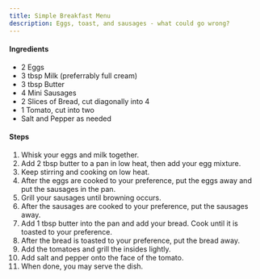 ```yaml
---
title: Simple Breakfast Menu
description: Eggs, toast, and sausages - what could go wrong?
---
```


#### Ingredients

- 2 Eggs
- 3 tbsp Milk (preferrably full cream)
- 3 tbsp Butter
- 4 Mini Sausages
- 2 Slices of Bread, cut diagonally into 4
- 1 Tomato, cut into two
- Salt and Pepper as needed

#### Steps

1. Whisk your eggs and milk together.
2. Add 2 tbsp butter to a pan in low heat, then add your egg mixture.
3. Keep stirring and cooking on low heat.
4. After the eggs are cooked to your preference, put the eggs away and put the sausages in the pan.
5. Grill your sausages until browning occurs.
6. After the sausages are cooked to your preference, put the sausages away.
7. Add 1 tbsp butter into the pan and add your bread. Cook until it is toasted to your preference.
8. After the bread is toasted to your preference, put the bread away.
9. Add the tomatoes and grill the insides lightly.
10. Add salt and pepper onto the face of the tomato.
11. When done, you may serve the dish.
